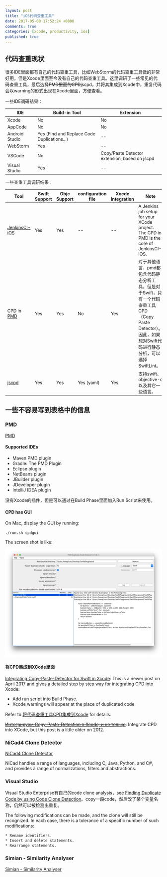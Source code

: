 ```yaml
---
layout: post
title: "iOS代码查重工具"
date: 2017-05-08 17:52:24 +0800
comments: true
categories: [xcode, productivity, ios]
published: true
---
```



<!-- more -->

## 代码查重现状

很多IDE里面都有自己的代码查重工具，比如WebStorm的代码查重工具做的非常好用。但是Xcode里面至今没有自己的代码查重工具。这里调研了一些常见的代码查重工具，最后选择~~PMD里面的CPD~~jscpd，并将其集成到Xcode中，重复代码会以warning的形式出现在Xcode里面，方便查看。

一些IDE调研结果：

IDE | Build-in Tool | Extension
---- | ---- | ----
Xcode | No | No
AppCode | No | No
Android Studio | Yes (Find and Replace Code Duplications...) | --
WebStorm | Yes | --
VSCode | No | Copy/Paste Detector extension, based on jscpd
Visual Studio | Yes | --


一些查重工具调研结果：

Tool | Swift Support | Objc Support | configuration file | Xocde Integration | Note
---- | ---- | ---- | ---- | ---- | ----
[JenkinsCI-iOS](https://github.com/cyupa/JenkinsCI-iOS) | Yes | Yes | -- | -- | A Jenkins job setup for your XCode project. The CPD in PMD is the core of JenkinsCI-iOS.
CPD in [PMD](https://pmd.github.io/) | Yes | Yes | No | Yes | 对于其他语言，pmd都包含代码静态分析工具，但是对于Swift，只有一个代码查重工具CPD（Copy Paste Detector）。因此，如果想对Swift代码进行静态分析，可以选择SwiftLint。
[jscpd](https://github.com/kucherenko/jscpd) | Yes | Yes | Yes (yaml) | Yes | 支持swift、objective-c以及其它一些语言。


## 一些不容易写到表格中的信息

### PMD

[PMD](https://pmd.github.io/)

#### Supported IDEs

* Maven PMD plugin
* Gradle: The PMD Plugin
* Eclipse plugin
* NetBeans plugin
* JBuilder plugin
* JDeveloper plugin
* IntelliJ IDEA plugin

没有Xcode的插件，但是可以通过在Build Phase里面加入Run Script来使用。

#### CPD has GUI

On Mac, display the GUI by running:

```
./run.sh cpdgui
```

The screen shot is like:

![screenshot_cpd](/images/screenshot_cpd.png)

#### 将CPD集成到XCode里面

[Integrating Copy-Paste-Detector for Swift in Xcode](https://medium.com/@nvashanin/%D0%B8%D0%BD%D1%82%D0%B5%D0%B3%D1%80%D0%B8%D1%80%D1%83%D0%B5%D0%BC-copy-paste-detector-%D0%B4%D0%BB%D1%8F-swift-%D0%B2-xcode-9ae87c20748): This is a newer post on April 2017 and gives a detailed step by step way for integrating CPD into Xcode:

* Add run script into Build Phase.
* Xcode warnings will appear at the place of duplicated code.

Refer to [将代码查重工具CPD集成到Xcode](../../../../2018/08/02/integrate-copy-and-paste-detector-into-xcode/) for details.

[~~Интегрируем Copy-Paste-Detection в Xcode, и не только~~](https://habrahabr.ru/post/137875/): Integrate CPD into XCode, but this post is a little older on 2012.

### NiCad4 Clone Detector

[NiCad4 Clone Detector](http://www.txl.ca/nicaddownload.html)

NiCad handles a range of languages, including C, Java, Python, and C#, and provides a range of normalizations, filters and abstractions.


### Visual Studio

Visual Studio Enterprise有自己的code clone analysis，see [Finding Duplicate Code by using Code Clone Detection](https://msdn.microsoft.com/en-us/library/hh205279.aspx)。copy一段code，然后改了某个变量名称，仍然可以被检测出重复。

The following modifications can be made, and the clone will still be recognized. In each case, there is a tolerance of a specific number of such modifications:
    
    * Rename identifiers.
    * Insert and delete statements.
    * Rearrange statements.

### Simian - Similarity Analyser

[Simian - Similarity Analyser](http://www.harukizaemon.com/simian/)


